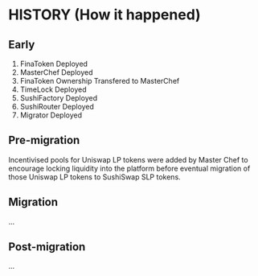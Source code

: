 # HISTORY (How it happened)

## Early

1. FinaToken Deployed
2. MasterChef Deployed
3. FinaToken Ownership Transfered to MasterChef
4. TimeLock Deployed
5. SushiFactory Deployed
6. SushiRouter Deployed
7. Migrator Deployed

## Pre-migration

Incentivised pools for Uniswap LP tokens were added by Master Chef to encourage locking liquidity into the platform before eventual migration of those Uniswap LP tokens to SushiSwap SLP tokens.

## Migration

...

## Post-migration

...
